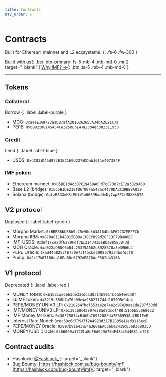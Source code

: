 ```yaml
---
title: Contracts
nav_order: 5
---
```


# Contracts

Built for Ethereum mainnet and L2 ecosystems. 
{: .fs-6 .fw-300 }

[Build with us](https://imf.bz){: .btn .btn-primary .fs-5 .mb-4 .mb-md-0 .mr-2 target="_blank" }
[Why IMF? →](/docs/why-imf.html){: .btn .fs-5 .mb-4 .mb-md-0 }

---

## Tokens

### Collateral

Borrow
{: .label .label-purple }

- MOG: `0xaaeE1A9723aaDB7afA2810263653A34bA2C21C7a`
- PEPE: `0x6982508145454Ce325dDbE47a25d4ec3d2311933`

### Credit

Lend
{: .label .label-blue }

- USDS: `0xdC035D45d973E3EC169d2276DDab16f1e407384F`

### IMF poken

- Ethereum mainnet: `0x05BE1d4c307C19450A6Fd7cE7307cE72a3829A60`
- Base L2 (bridge): `0x5C5B1DE218f86f00Fa547ac4f70DA2C39BB8A039`
- Solana (bridge): `GgtzR8GGmK8iMHtV3nU6S9RaqWvDy7wpZECzMUXXkDT8`

## V2 protocol 

Deployed
{: .label .label-green }

- Morpho Market: `0xBBBBBbbBBb9cC5e90e3b3Af64bdAF62C37EEFFCb`
- Morpho IRM: `0x870aC11D48B15DB9a138Cf899d20F13F79Ba00BC`
- IMF-USDS: `0xdef1Fce2df6270Fdf7E1214343BeBbaB8583D43d`
- MOG Oracle: `0xa022aDB8C6bD4c25325A662cB928570a8e3966b4`
- PEPE Oracle: `0xad44b8257fb730e7344bcbe2908679324bd4dcf0`
- Pump: `0x2c17b87180ea16EaB0c67920F876AcE502d4316A` 

## V1 protocol 

Deprecated
{: .label .label-red }

- MONEY token: `0xb162caa6b63de33edc5d0a14b901fb6a54ee6b8f`
- sbIMF token: `0x3215c358b7a70c09e0a98827f744d107095e14e4`
- PEPE/MONEY UNIV3 LP: `0x210264fbcf553aa2e74a2c97e38aa1da237f30dd`
- IMF/MONEY UNIV3 LP: `0xe139cb8643897e28ad9dccf488151b6b55668ec2`
- IMF Money Markets: `0x30F75834cB406b7093208Fda7F689938aCBD1EeB`
- Interest Rate Model: `0xec39c6dF7947f2A4923d317B2805e41ed9116ecB`
- PEPE/MONEY Oracle: `0xB97b916436E4a3B0aEA6c6be2419c636D368035D`
- MONEY/USD Oracle: `0x66099a17C21a8dF6d949A704F484d544B81fdE1C`

## Contract audits

- Hashlock: [@Hashlock_](https://x.com/Hashlock_){: target="_blank"} 
- Bug Bounty: [https://hashlock.com.au/bug-bounty/imf](https://hashlock.com/bug-bounty/imf){: target="_blank"} 